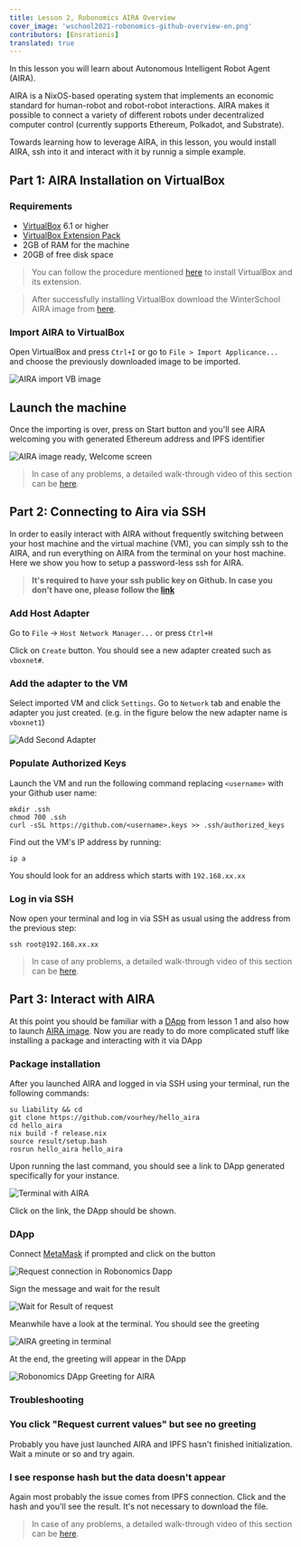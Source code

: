 ```yaml
---
title: Lesson 2, Robonomics AIRA Overview 
cover_image: 'wschool2021-robonomics-github-overview-en.png' 
contributors: [Ensrationis]
translated: true
---
```

In this lesson you will learn about Autonomous Intelligent Robot Agent (AIRA). 

AIRA is a NixOS-based operating system that implements an economic standard for human-robot and robot-robot interactions. AIRA makes it possible to connect a variety of different robots under decentralized computer control (currently supports Ethereum, Polkadot, and Substrate).

Towards learning how to leverage AIRA, in this lesson, you would install AIRA, ssh into it and interact with it by runnig a simple example.


## Part 1: AIRA Installation on VirtualBox

### **Requirements**

* [VirtualBox](https://www.virtualbox.org/wiki/Downloads#VirtualBox6.1.2OracleVMVirtualBoxExtensionPack) 6.1 or higher
* [VirtualBox Extension Pack](https://www.virtualbox.org/wiki/Downloads#VirtualBox6.1.2OracleVMVirtualBoxExtensionPack)
* 2GB of RAM for the machine
* 20GB of free disk space

> You can follow the procedure mentioned [here](https://computingforgeeks.com/install-virtualbox-6-on-ubuntu-linux/) to install VirtualBox and its extension.

> After successfully installing VirtualBox download the WinterSchool AIRA image from [here](https://static.aira.life/ova/airaos-21.11_robonomics-winter-school.ova).

### **Import AIRA to VirtualBox**

Open VirtualBox and press `Ctrl+I` or go to `File > Import Applicance...` and choose the previously downloaded image to be imported.

![AIRA import VB image](../images/aira-installation/aira_import_vb_image.jpg "AIRA import VB image")

## **Launch the machine**

Once the importing is over, press on Start button and you'll see AIRA welcoming you with generated Ethereum address and IPFS identifier

![AIRA image ready, Welcome screen](../images/aira-installation/aira_image_ready.jpg "AIRA image ready, Welcome screen")

> In case of any problems, a detailed walk-through video of this section can be [here](https://youtu.be/ISKilRfY3Ow).

## Part 2: Connecting to Aira via SSH

In order to easily interact with AIRA without frequently switching between your host machine and the virtual machine (VM), you can simply ssh to the AIRA, and run everything on AIRA from the terminal on your host machine. Here we show you how to setup a password-less ssh for AIRA.

> **It's required to have your ssh public key on Github. In case you don't have one, please follow the [link](https://help.github.com/articles/adding-a-new-ssh-key-to-your-github-account/)**

### **Add Host Adapter**

Go to `File` -> `Host Network Manager...` or press `Ctrl+H`

Click on `Create` button. You should see a new adapter created such as `vboxnet#`.

### **Add the adapter to the VM**

Select imported VM and click `Settings`. Go to `Network` tab and enable the adapter you just created. (e.g. in the figure below the new adapter name is  `vboxnet1`)

![Add Second Adapter](../images/add_second_adapter_to_vm.png "Add Second Adapter")

### **Populate Authorized Keys**

Launch the VM and run the following command replacing `<username>` with your Github user name:

```
mkdir .ssh
chmod 700 .ssh
curl -sSL https://github.com/<username>.keys >> .ssh/authorized_keys
```

Find out the VM's IP address by running:

```
ip a
```

You should look for an address which starts with `192.168.xx.xx`

### **Log in via SSH**

Now open your terminal and log in via SSH as usual using the address from the previous step:

```
ssh root@192.168.xx.xx
```
> In case of any problems, a detailed walk-through video of this section can be [here](https://youtu.be/W0rOcRA2sEc).
## Part 3: Interact with AIRA

At this point you should be familiar with a [DApp](/docs/get-weather-on-fuji-mountain/) from lesson 1 and also how to launch [AIRA image](/docs/aira-installation-on-vb/).
Now you are ready to do more complicated stuff like installing a package and interacting with it via DApp


### **Package installation**

After you launched AIRA and logged in via SSH using your terminal, run the following commands:

```
su liability && cd
git clone https://github.com/vourhey/hello_aira
cd hello_aira
nix build -f release.nix
source result/setup.bash
rosrun hello_aira hello_aira
```

Upon running the last command, you should see a link to DApp generated specifically for your instance.

![Terminal with AIRA](../images/aira_hello_terminal.jpg "Terminal with AIRA")

Click on the link, the DApp should be shown.

### **DApp** 

Connect [MetaMask](http://metamask.io/) if prompted and click on the button

![Request connection in Robonomics Dapp](../images/aira_hello_dapp.jpg "Request connection in Robonomics Dapp")

Sign the message and wait for the result

![Wait for Result of request](../images/aira_hello_dapp_2.jpg "Wait for Result of request")

Meanwhile have a look at the terminal. You should see the greeting

![AIRA greeting in terminal](../images/aira_hello_terminal_2.jpg "AIRA greeting in terminal")

At the end, the greeting will appear in the DApp

![Robonomics DApp Greeting for AIRA](../images/aira_hello_dapp_3.jpg "Robonomics DApp Greeting for AIRA")

### **Troubleshooting**

### You click "Request current values" but see no greeting

Probably you have just launched AIRA and IPFS hasn't finished initialization. Wait a minute or so and try again.

### I see response hash but the data doesn't appear

Again most probably the issue comes from IPFS connection. Click and the hash and you'll see the result. It's not necessary to download the file.

> In case of any problems, a detailed walk-through video of this section can be [here](https://youtu.be/fhRTF2mddfU).
